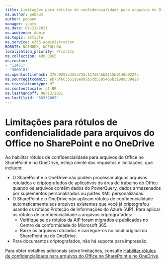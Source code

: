 ```yaml
---
title: Limitações para rótulos de confidencialidade para arquivos do Office no SharePoint e no OneDrive
ms.author: pebaum
author: pebaum
manager: scotv
ms.date: 07/21/2021
ms.audience: Admin
ms.topic: article
ms.service: o365-administration
ROBOTS: NOINDEX, NOFOLLOW
localization_priority: Priority
ms.collection: Adm_O365
ms.custom:
- "12451"
- "9000181"
ms.openlocfilehash: 376c0293c325a725c117d54bb0f15b0146b9224c
ms.sourcegitcommit: ab75f66355116e995b3cb5505465b31989339e28
ms.translationtype: HT
ms.contentlocale: pt-BR
ms.lasthandoff: 08/13/2021
ms.locfileid: "58332805"
---
```

# <a name="limitations-for-sensitivity-labels-for-office-files-in-sharepoint-and-onedrive"></a>Limitações para rótulos de confidencialidade para arquivos do Office no SharePoint e no OneDrive

Ao habilitar rótulos de confidencialidade para arquivos do Office no SharePoint e no OneDrive, esteja ciente dos requisitos e limitações, que incluem:

- O SharePoint e o OneDrive não podem processar alguns arquivos rotulados e criptografados de aplicativos da área de trabalho do Office quando os arquivos contêm dados do PowerQuery, dados armazenados por suplementos personalizados ou partes XML personalizadas.
- O SharePoint e o OneDrive não aplicam rótulos de confidencialidade automaticamente aos arquivos existentes que você já criptografou usando os rótulos Proteção de Informações do Azure (AIP). Para aplicar os rótulos de confidencialidade a arquivos criptografados: 
    - Verifique se os rótulos da AIP foram migrados e publicados no Centro de conformidade do Microsoft 365.
    - Baixe os arquivos rotulados e carregue-os no local original do SharePoint ou do OneDrive.
- Para documentos criptografados, não há suporte para impressão.

Para obter detalhes adicionais sobre limitações, consulte [Habilitar rótulos de confidencialidade para arquivos do Office no SharePoint e no OneDrive](https://docs.microsoft.com/microsoft-365/compliance/sensitivity-labels-sharepoint-onedrive-files#limitations).
